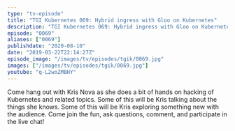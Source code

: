 ```yaml
---
type: "tv-episode"
title: "TGI Kubernetes 069: Hybrid ingress with Gloo on Kubernetes"
description: "TGI Kubernetes 069: Hybrid ingress with Gloo on Kubernetes"
episode: "0069"
aliases: ["0069"]
publishdate: "2020-08-10"
date: "2019-03-22T22:14:27Z"
episode_image: "/images/tv/episodes/tgik/0069.jpg"
images: ["/images/tv/episodes/tgik/0069.jpg"]
youtube: "q-L2woZMBHY"
---
```


Come hang out with Kris Nova as she does a bit of hands on hacking of Kubernetes and related topics. Some of this will be Kris talking about the things she knows. Some of this will be Kris exploring something new with the audience. Come join the fun, ask questions, comment, and participate in the live chat!

